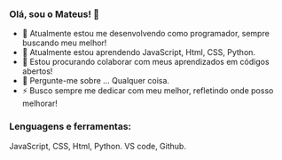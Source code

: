 ### Olá, sou o Mateus! 👋

- 🔭 Atualmente estou me desenvolvendo como programador, sempre buscando meu melhor!
- 🌱 Atualmente estou aprendendo JavaScript, Html, CSS, Python.
- 👯 Estou procurando colaborar com meus aprendizados em códigos abertos!
- 💬 Pergunte-me sobre ... Qualquer coisa.
- ⚡ Busco sempre me dedicar com meu melhor, refletindo onde posso melhorar!

### Lenguagens e ferramentas:
JavaScript, CSS, Html, Python. VS code, Github.
